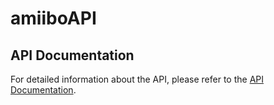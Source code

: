 # amiiboAPI

## API Documentation

For detailed information about the API, please refer to the [API Documentation](https://web.postman.co/workspace/291207d5-1073-4eda-b783-3fd9231b4116/documentation/36297486-c6162e38-4511-4e07-a0f8-da19db8d6985).

